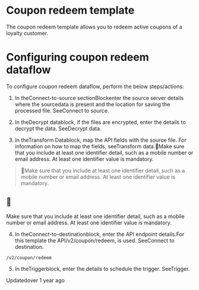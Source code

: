 # Coupon redeem template

The coupon redeem template allows you to redeem active coupons of a loyalty customer.

# Configuring coupon redeem dataflow

To configure coupon redeem dataflow, perform the below steps/actions:

1. In theConnect-to-source sectionBlockenter the source server details where the sourcedata is present and the location for saving the processed file. SeeConnect to source.

2. In theDecrypt datablock, if the files are encrypted, enter the details to decrypt the data. SeeDecrypt data.

3. In theTransform Datablock, map the API fields with the source file. For information on how to map the fields, seeTransform data.🚧Make sure that you include at least one identifier detail, such as a mobile number or email address. At least one identifier value is mandatory.

> 🚧Make sure that you include at least one identifier detail, such as a mobile number or email address. At least one identifier value is mandatory.

## 🚧

Make sure that you include at least one identifier detail, such as a mobile number or email address. At least one identifier value is mandatory.

4. In theConnect-to-destinationblock, enter the API endpoint details.For this template the API/v2/coupon/redeem, is used.  SeeConnect to destination.

`/v2/coupon/redeem`

5. In theTriggerblock, enter the details to schedule the trigger. SeeTrigger.

Updatedover 1 year ago